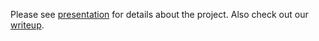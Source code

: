 Please see [presentation](https://github.com/Jkim3213/CodeHeatMap/blob/master/HackMIT%202019.pdf) for details about the project. Also check out our [writeup](https://devpost.com/software/ml-based-software-vulnerability-detection).
